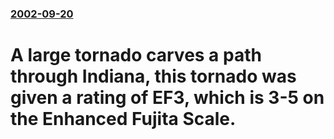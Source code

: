 ### [2002-09-20](/news/2002/09/20/index.md)

#  A large tornado carves a path through Indiana, this tornado was given a rating of EF3, which is 3-5 on the Enhanced Fujita Scale.



